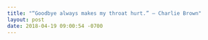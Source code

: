 ```yaml
---
title: "“Goodbye always makes my throat hurt.” – Charlie Brown"
layout: post
date: 2018-04-19 09:00:54 -0700
---
```

